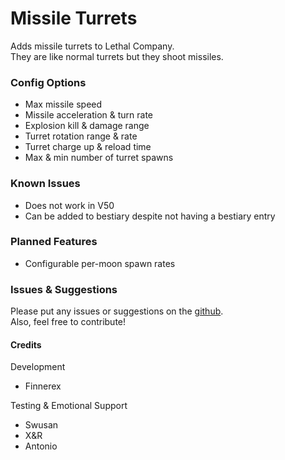 # Missile Turrets  

Adds missile turrets to Lethal Company.  
They are like normal turrets but they shoot missiles. 

### Config Options

- Max missile speed  
- Missile acceleration & turn rate  
- Explosion kill & damage range  
- Turret rotation range & rate  
- Turret charge up & reload time  
- Max & min number of turret spawns

### Known Issues  

- Does not work in V50
- Can be added to bestiary despite not having a bestiary entry

### Planned Features
  
- Configurable per-moon spawn rates

### Issues & Suggestions  

Please put any issues or suggestions on the [github](https://github.com/Finnerex/MissileTurret/issues).  
Also, feel free to contribute!

#### Credits

Development
- Finnerex

Testing & Emotional Support
- Swusan
- X&R
- Antonio
